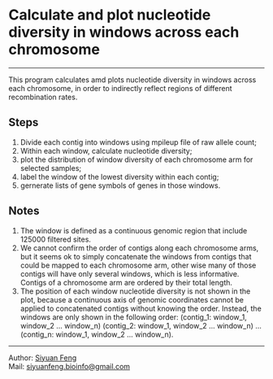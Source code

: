 # Calculate and plot nucleotide diversity in windows across each chromosome

----
This program calculates amd plots nucleotide diversity in windows across each chromosome, in order to indirectly reflect regions of different recombination rates.

## Steps
1. Divide each contig into windows using mpileup file of raw allele count;
2. Within each window, calculate nucleotide diversity;
3. plot the distribution of window diversity of each chromosome arm for selected samples;
4. label the window of the lowest diversity within each contig;
5. gernerate lists of gene symbols of genes in those windows.

## Notes
1. The window is defined as a continuous genomic region that include 125000 filtered sites.
2. We cannot confirm the order of contigs along each chromosome arms, but it seems ok to simply concatenate the windows from contigs that could be mapped to each chromosome arm, other wise many of those contigs will have only several windows, which is less informative. Contigs of a chromosome arm are ordered by their total length.
3. The position of each window nucleotide diversity is not shown in the plot, because a continuous axis of genomic coordinates cannot be applied to concatenated contigs without knowing the order. Instead, the windows are only shown in the following order: (contig_1: window_1, window_2 ... window_n) (contig_2: window_1, window_2 ... window_n) ... (contig_n: window_1, window_2 ... window_n). 

----
Author: [Siyuan Feng](https://scholar.google.com/citations?user=REHFXSsAAAAJ&hl)  
Mail: siyuanfeng.bioinfo@gmail.com
